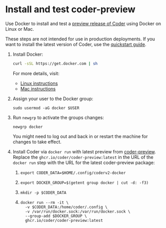 # Install and test coder-preview

Use Docker to install and test a
[preview release of Coder](https://github.com/coder/coder/pkgs/container/coder-preview) using Docker on Linux or Mac.

These steps are not intended for use in production deployments.
If you want to install the latest version of Coder, use the [quickstart guide](../tutorials/quickstart.md).

1. Install Docker:

    ```bash
    curl -sSL https://get.docker.com | sh
    ```

    For more details, visit:

    - [Linux instructions](https://docs.docker.com/desktop/install/linux-install/)
    - [Mac instructions](https://docs.docker.com/desktop/install/mac-install/)

1. Assign your user to the Docker group:

    ```shell
    sudo usermod -aG docker $USER
    ```

1. Run `newgrp` to activate the groups changes:

    ```shell
    newgrp docker
    ```

    You might need to log out and back in or restart the machine for changes to take effect.

1. Install Coder via `docker run` with latest preview from
   [coder-preview](https://github.com/coder/coder/pkgs/container/coder-preview).
   Replace the `ghcr.io/coder/coder-preview:latest` in the URL of the `docker run`
   step with the URL for the latest coder-preview package:

   1. ```shell
      export CODER_DATA=$HOME/.config/coderv2-docker
      ```

   1. ```shell
      export DOCKER_GROUP=$(getent group docker | cut -d: -f3)
      ```

   1. ```shell
      mkdir -p $CODER_DATA
      ```

   1. ```shell
      docker run --rm -it \
        -v $CODER_DATA:/home/coder/.config \
        -v /var/run/docker.sock:/var/run/docker.sock \
        --group-add $DOCKER_GROUP \
        ghcr.io/coder/coder-preview:latest
      ```
